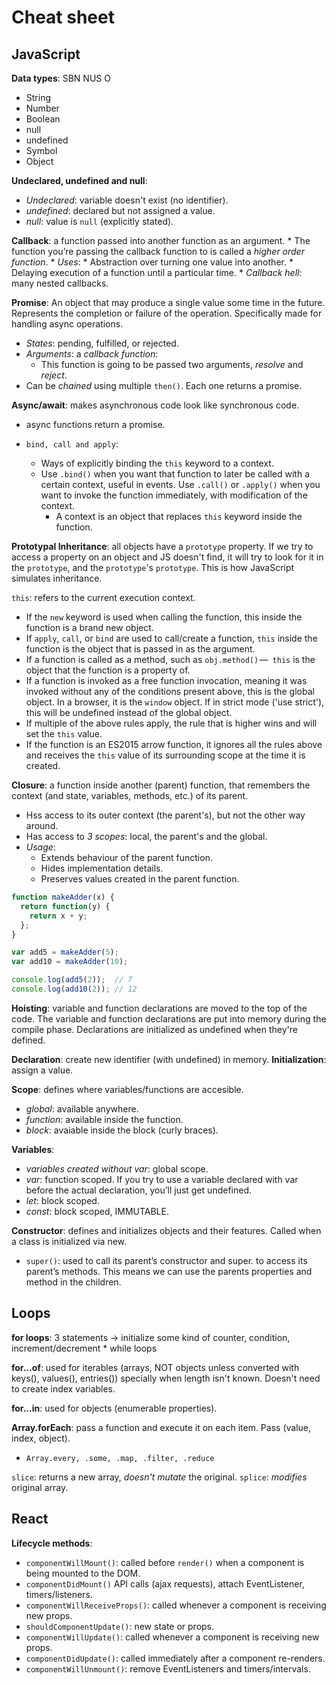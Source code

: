 # Cheat sheet

## JavaScript

**Data types**: SBN NUS O
  * String
  * Number
  * Boolean
  * null
  * undefined
  * Symbol
  * Object

**Undeclared, undefined and null**:
  * *Undeclared*: variable doesn't exist (no identifier).
  * *undefined*: declared but not assigned a value.
  * *null*: value is `null` (explicitly stated).

**Callback**: a function passed into another function as an argument.
    * The function you’re passing the callback function to is called a *higher order function*.
    * *Uses*:
        * Abstraction over turning one value into another.
        * Delaying execution of a function until a particular time.
    * *Callback hell*: many nested callbacks.

**Promise**: An object that may produce a single value some time in the future. Represents the completion or failure of the operation. Specifically made for handling async operations.
  * *States*: pending, fulfilled, or rejected.
  * *Arguments*: a *callback function*:
    * This function is going to be passed two arguments, *resolve* and *reject*.
  * Can be *chained* using multiple `then()`. Each one returns a promise.

**Async/await**: makes asynchronous code look like synchronous code.
  * async functions return a promise.

* `bind, call and apply`:
  * Ways of explicitly binding the `this` keyword to a context.
  * Use `.bind()` when you want that function to later be called with a certain context, useful in events. Use `.call()` or `.apply()` when you want to invoke the function immediately, with modification of the context.
    * A context is an object that replaces `this` keyword inside the function.

**Prototypal Inheritance**: all objects have a `prototype` property. If we try to access a property on an object and JS doesn't find, it will try to look for it in the `prototype`, and the `prototype`'s `prototype`. This is how JavaScript simulates inheritance.

`this`: refers to the current execution context.
  * If the `new` keyword is used when calling the function, this inside the function is a brand new object.
  * If `apply`, `call`, or `bind` are used to call/create a function, `this` inside the function is the object that is passed in as the argument.
  * If a function is called as a method, such as `obj.method()` —` this` is the object that the function is a property of.
  * If a function is invoked as a free function invocation, meaning it was invoked without any of the conditions present above, this is the global object. In a browser, it is the `window` object. If in strict mode ('use strict'), this will be undefined instead of the global object.
  * If multiple of the above rules apply, the rule that is higher wins and will set the `this` value.
  * If the function is an ES2015 arrow function, it ignores all the rules above and receives the `this` value of its surrounding scope at the time it is created.

**Closure**: a function inside another (parent) function, that remembers the context (and state, variables, methods, etc.) of its parent.
  * Hss access to its outer context (the parent's), but not the other way around.
  * Has access to *3 scopes*: local, the parent's and the global.
  * *Usage*:
    * Extends behaviour of the parent function.
    * Hides implementation details.
    * Preserves values created in the parent function.

```javascript
function makeAdder(x) {
  return function(y) {
    return x + y;
  };
}

var add5 = makeAdder(5);
var add10 = makeAdder(10);

console.log(add5(2));  // 7
console.log(add10(2)); // 12
```

**Hoisting**: variable and function declarations are moved to the top of the code. The variable and function declarations are put into memory during the compile phase. Declarations are initialized as undefined when they're defined.

**Declaration**: create new identifier (with undefined) in memory.
**Initialization**: assign a value.

**Scope**: defines where variables/functions are accesible.
  * *global*: available anywhere.
  * *function*: available inside the function.
  * *block*: avaiable inside the block (curly braces).

**Variables**:
  * *variables created without var*: global scope.
  * *var*: function scoped. If you try to use a variable declared with var before the actual declaration, you’ll just get undefined.
  * *let*: block scoped.
  * *const*: block scoped, IMMUTABLE.

**Constructor**: defines and initializes objects and their features. Called when a class is initialized via new.

* `super()`: used to call its parent’s constructor and super.<methodName> to access its parent’s methods. This means we can use the parents properties and method in the children.

## Loops

**for loops**: 3 statements -> initialize some kind of counter, condition, increment/decrement
    * while loops

**for...of**: used for iterables (arrays, NOT objects unless converted with keys(), values(), entries()) specially when length isn't known. Doesn't need to create index variables.

**for...in**: used for objects (enumerable properties).

**Array.forEach**: pass a function and execute it on each item. Pass (value, index, object).
  * `Array.every, .some, .map, .filter, .reduce`

`slice`: returns a new array, *doesn't mutate* the original.
`splice`: *modifies* original array.

## React

**Lifecycle methods**:
* `componentWillMount()`: called before `render()` when a component is being mounted to the DOM.
* `componentDidMount()` API calls (ajax requests), attach EventListener, timers/listeners.
* `componentWillReceiveProps()`: called whenever a component is receiving new props.
* `shouldComponentUpdate()`: new state or props.
* `componentWillUpdate()`: called whenever a component is receiving new props.
* `componentDidUpdate()`: called immediately after a component re-renders.
* `componentWillUnmount()`: remove EventListeners and timers/intervals.

